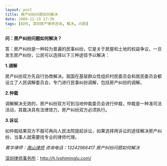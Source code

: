 ```yaml
---
layout: post
title: 房产纠纷问题如何解决
date: 2009-12-19 17:39
tags: [如何, 深圳房产律师咨询, 解决, 问题]
---
```

<strong>问：房产纠纷问题如何解决？</strong>

答：房产纠纷是一种较为普遍的民事纠纷，它是关于房屋和土地的权益争议，一旦发生房产纠纷，公民可以选择以下三种途径予以解决：

<strong>1.调解</strong>

房产纠纷双方先自行协商解决。我国在基层群众性组织村民委员会和居民委员会都设立了人民调解委员会，专门进行民事纠纷调解，包括房产纠纷的调解。

<strong>2.仲裁</strong>

调解解决无效的，房产纠纷双方可到当地仲裁委员会进行仲裁，仲裁是一种准司法活动，其裁决具有法律效力，房产纠纷双方必须执行。

<strong>3.诉讼</strong>

如仲裁结果双方不服可再向人民法院提起诉讼，如果选择用诉讼的途径解决房产纠纷，当事人就需要找专业的律师代理。

<em>黄华律师：<a href="http://h.lvshiminglu.com/" target="_self">南山律师</a>
咨询电话：13242966417
房产纠纷问题如何解决</em>

<a href="http://h.lvshiminglu.com/">深圳律师事务所</a>：<a href="http://h.lvshiminglu.com/">http://h.lvshiminglu.com/</a>

